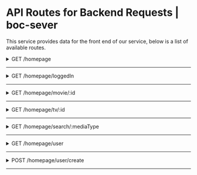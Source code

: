 # API Routes for Backend Requests | boc-sever

This service provides data for the front end of our service, below is a list of available routes.

<details>
  <summary>GET /homepage</summary>

 **Get Homepage**
----
  Returns json data for main fields in front end.

* **URL**

  /homepage

* **Method:**

  `GET`

*  **URL Params**

   **Required:**

   `null`

* **Data Params**

  None

* **Success Response:**

  * **Code:** 200 <br />
    **Content:**
    ```JSON
    [
      {
        "_id": "620c2fce3a0411a3d065e474",
        "id": 476669,
        "title": "The King's Man",
        "mediaType": "Movie",
        "recommended": [
            {
                "id": 718032,
                "mediaType": "Movie",
                "title": "Licorice Pizza",
                "rating": 7.105,
                "ratingCount": 263,
                "summary": "The story of Alana Kane and Gary Valentine growing up, running around and going through the treacherous navigation of first love in the San Fernando Valley, 1973.",
                "imgUrl": "https://www.themoviedb.org/t/p/w1280/jD98aUKHQZNAmrk0wQQ9wmNQPnP.jpg"
            }
        ],
        "summary": "As a collection of history's worst tyrants and criminal masterminds gather to plot a war to wipe out millions, one man must race against time to stop them.",
        "imgUrl": "https://www.themoviedb.org/t/p/w1280/aq4Pwv5Xeuvj6HZKtxyd23e6bE9.jpg",
        "popular": true,
        "__v": 0
      },
      ...
    ]
    ```

* **Error Response:**

  * **Code:** 404 NOT FOUND <br />
    **Content:** `{ error : "Could not fetch" }`

  OR

  * **Code:** 401 UNAUTHORIZED <br />
    **Content:** `{ error : "You are unauthorized to make this request." }`

* **Sample Call:**

  ```javascript
    $.ajax({
      url: "/homepage",
      dataType: "json",
      type : "GET",
      success : function(r) {
        console.log(r);
      }
    });
  ```
</details>

---

<details>
  <summary>GET /homepage/loggedIn</summary>

 **Get Homepage Logged In**
----
  Returns json data for main fields in front end, personalized for user.

* **URL**

  /homepage/loggedIn

* **Method:**

  `GET`

*  **URL Params**

   **Required:**

   `none`

* **Data Params**

  userId: Integer

* **Success Response:**

  * **Code:** 200 <br />
    **Content:**
    ```JSON
    [
      {
        "_id": "620c2fce3a0411a3d065e474",
        "id": 476669,
        "title": "The King's Man",
        "mediaType": "Movie",
        "recommended": [
            {
                "id": 718032,
                "mediaType": "Movie",
                "title": "Licorice Pizza",
                "rating": 7.105,
                "ratingCount": 263,
                "summary": "The story of Alana Kane and Gary Valentine growing up, running around and going through the treacherous navigation of first love in the San Fernando Valley, 1973.",
                "imgUrl": "https://www.themoviedb.org/t/p/w1280/jD98aUKHQZNAmrk0wQQ9wmNQPnP.jpg"
            }
        ],
        "summary": "As a collection of history's worst tyrants and criminal masterminds gather to plot a war to wipe out millions, one man must race against time to stop them.",
        "imgUrl": "https://www.themoviedb.org/t/p/w1280/aq4Pwv5Xeuvj6HZKtxyd23e6bE9.jpg",
        "popular": true,
        "__v": 0
      },
      ...
      "Watchlist": [
        {
          ...
        }
      ]
    ```

* **Error Response:**

  * **Code:** 404 NOT FOUND <br />
    **Content:** `{ error : "Could not fetch" }`

  OR

  * **Code:** 401 UNAUTHORIZED <br />
    **Content:** `{ error : "You are unauthorized to make this request." }`

* **Sample Call:**

  ```javascript
    $.ajax({
      url: "/homepage",
      dataType: "json",
      type : "GET",
      data: {
        userId: 000
      },
      success : function(r) {
        console.log(r);
      }
    });
  ```
</details>

---

<details>
  <summary>GET /homepage/movie/:id</summary>

 **Get Movie**
----
  Returns json data about a single movie.

* **URL**

  /homepage/movie/:id

* **Method:**

  `GET`

*  **URL Params**

   **Required:**

   `id=[integer]`

* **Data Params**

  None

* **Success Response:**

  * **Code:** 200 <br />
    **Content:**
    ```JSON
    {
        "_id": "620c2fce3a0411a3d065e474",
        "id": 476669,
        "title": "The King's Man",
        "mediaType": "Movie",
        "summary": "As a collection of history's worst tyrants and criminal masterminds gather to plot a war to wipe out millions, one man must race against time to stop them.",
        "imgUrl": "https://www.themoviedb.org/t/p/w1280/aq4Pwv5Xeuvj6HZKtxyd23e6bE9.jpg",
        "popular": true,
        "__v": 0
    }
      ```

* **Error Response:**

  * **Code:** 404 NOT FOUND <br />
    **Content:** `{ error : "User doesn't exist" }`

  OR

  * **Code:** 401 UNAUTHORIZED <br />
    **Content:** `{ error : "You are unauthorized to make this request." }`

* **Sample Call:**

  ```javascript
    $.ajax({
      url: "/users/1",
      dataType: "json",
      type : "GET",
      success : function(r) {
        console.log(r);
      }
    });
  ```
</details>

---

<details>
  <summary>GET /homepage/tv/:id</summary>

 **Get TV Show**
----
  Returns json data about a tv show.

* **URL**

  /homepage/tv/:id

* **Method:**

  `GET`

*  **URL Params**

   **Required:**

   `id=[integer]`

* **Data Params**

  None

* **Success Response:**

  * **Code:** 200 <br />
    **Content:**
    ```JSON
        {
        "_id": "620c2fce3a0411a3d065e474",
        "id": 476669,
        "title": "The King's Man",
        "mediaType": "TV",
        "summary": "As a collection of history's worst tyrants and criminal masterminds gather to plot a war to wipe out millions, one man must race against time to stop them.",
        "imgUrl": "https://www.themoviedb.org/t/p/w1280/aq4Pwv5Xeuvj6HZKtxyd23e6bE9.jpg",
        "popular": true,
        "__v": 0
    }
    ```

* **Error Response:**

  * **Code:** 404 NOT FOUND <br />
    **Content:** `{ error : "User doesn't exist" }`

  OR

  * **Code:** 401 UNAUTHORIZED <br />
    **Content:** `{ error : "You are unauthorized to make this request." }`

* **Sample Call:**

  ```javascript
    $.ajax({
      url: "/users/1",
      dataType: "json",
      type : "GET",
      success : function(r) {
        console.log(r);
      }
    });
  ```
</details>

---
<details>
  <summary>GET /homepage/search/:mediaType</summary>

 **Get Media**
----
  Returns json data about searched Media.

* **URL**

  /homepage/search/:mediaType

* **Method:**

  `GET`

*  **URL Params**

   **Required:**

   `meadiaType=Movie/Tv/Both`

* **Data Params**

  None

* **Success Response:**

  * **Code:** 200 <br />
    **Content:** `TBD`

* **Error Response:**

  * **Code:** 404 NOT FOUND <br />
    **Content:** `{ error : "Media Doesn't exist" }`

  OR

  * **Code:** 401 UNAUTHORIZED <br />
    **Content:** `{ error : "You are unauthorized to make this request." }`

* **Sample Call:**

  ```javascript
    $.ajax({
      url: "/users/1",
      dataType: "json",
      type : "GET",
      success : function(r) {
        console.log(r);
      }
    });
  ```
</details>

---

<details>
  <summary>GET /homepage/user</summary>

 **Get User**
----
  Returns json data about a single user.

* **URL**

  /homepage/user

* **Method:**

  `GET`

*  **URL Params**

   **Required:**

   None

* **Data Params**

  `username=String`

* **Success Response:**

  * **Code:** 200 <br />
    **Content:** `TBD`

* **Error Response:**

  * **Code:** 404 NOT FOUND <br />
    **Content:** `{ error : "User doesn't exist" }`

  OR

  * **Code:** 401 UNAUTHORIZED <br />
    **Content:** `{ error : "You are unauthorized to make this request." }`

* **Sample Call:**

  ```javascript
    $.ajax({
      url: "/users/1",
      dataType: "json",
      type : "GET",
      success : function(r) {
        console.log(r);
      }
    });
  ```
</details>

---

<details>
  <summary>POST /homepage/user/create</summary>

 **Get User**
----
 Posts User to database, then returns json data about user.

* **URL**

  /homepage/user/create

* **Method:**

  `POST`

*  **URL Params**

   **Required:**

   None

* **Data Params**

  `username=String`

* **Success Response:**

  * **Code:** 200 <br />
    **Content:** `TBD`

* **Error Response:**

  * **Code:** 404 NOT FOUND <br />
    **Content:** `{ error : "User doesn't exist" }`

  OR

  * **Code:** 401 UNAUTHORIZED <br />
    **Content:** `{ error : "You are unauthorized to make this request." }`

* **Sample Call:**

  ```javascript
    $.ajax({
      url: "/users/1",
      dataType: "json",
      type : "GET",
      success : function(r) {
        console.log(r);
      }
    });
  ```
</details>

---
